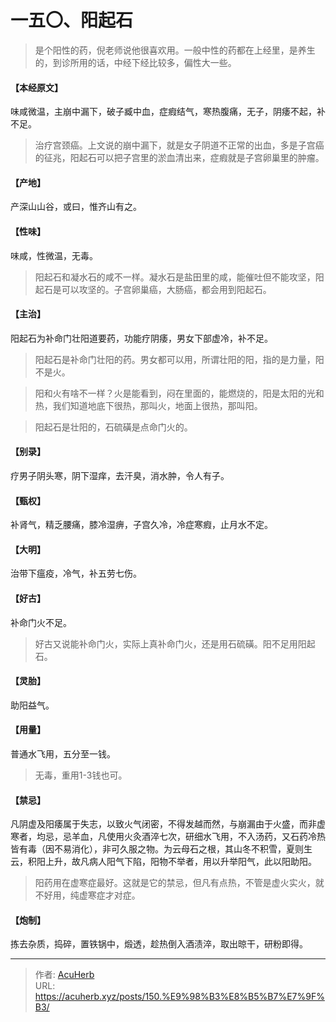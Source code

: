 # 一五〇、阳起石


> 是个阳性的药，倪老师说他很喜欢用。一般中性的药都在上经里，是养生的，到诊所用的话，中经下经比较多，偏性大一些。

#### 【本经原文】
味咸微温，主崩中漏下，破子臧中血，症瘕结气，寒热腹痛，无子，阴痿不起，补不足。

> 治疗宫颈癌。上文说的崩中漏下，就是女子阴道不正常的出血，多是子宫癌的征兆，阳起石可以把子宫里的淤血清出来，症瘕就是子宫卵巢里的肿瘤。

#### 【产地】
产深山山谷，或曰，惟齐山有之。
#### 【性味】
味咸，性微温，无毒。

> 阳起石和凝水石的咸不一样。凝水石是盐田里的咸，能催吐但不能攻坚，阳起石是可以攻坚的。子宫卵巢癌，大肠癌，都会用到阳起石。

#### 【主治】
阳起石为补命门壮阳道要药，功能疗阴痿，男女下部虚冷，补不足。

> 阳起石是补命门壮阳的药。男女都可以用，所谓壮阳的阳，指的是力量，阳不是火。

> 阳和火有啥不一样？火是能看到，闷在里面的，能燃烧的，阳是太阳的光和热，我们知道地底下很热，那叫火，地面上很热，那叫阳。

> 阳起石是壮阳的，石硫磺是点命门火的。

#### 【别录】
疗男子阴头寒，阴下湿痒，去汗臭，消水肿，令人有子。
#### 【甄权】
补肾气，精乏腰痛，膝冷湿痹，子宫久冷，冷症寒瘕，止月水不定。
#### 【大明】
治带下瘟疫，冷气，补五劳七伤。
#### 【好古】
补命门火不足。

> 好古又说能补命门火，实际上真补命门火，还是用石硫磺。阳不足用阳起石。

#### 【灵胎】
助阳益气。
#### 【用量】
普通水飞用，五分至一钱。

> 无毒，重用1-3钱也可。

#### 【禁忌】
凡阴虚及阳痿属于失志，以致火气闭密，不得发越而然，与崩漏由于火盛，而非虚寒者，均忌，忌羊血，凡使用火灸酒淬七次，研细水飞用，不入汤药，又石药冷热皆有毒（因不易消化），非可久服之物。为云母石之根，其山冬不积雪，夏则生云，积阳上升，故凡病人阳气下陷，阳物不举者，用以升举阳气，此以阳助阳。

> 阳药用在虚寒症最好。这就是它的禁忌，但凡有点热，不管是虚火实火，就不好用，纯虚寒症才对症。

#### 【炮制】
拣去杂质，捣碎，置铁锅中，煅透，趁热倒入酒渍淬，取出晾干，研粉即得。

---

> 作者: [AcuHerb](https://acuherb.xyz)  
> URL: https://acuherb.xyz/posts/150.%E9%98%B3%E8%B5%B7%E7%9F%B3/  

